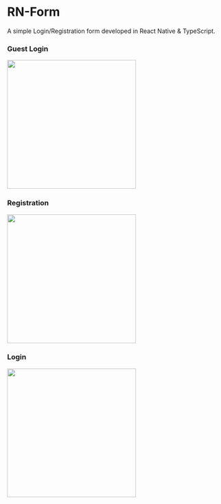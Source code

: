 # RN-Form


A simple Login/Registration form developed in React Native & TypeScript.


### Guest Login
<img src=https://github.com/Usman-Zeb/RN-Form/assets/58597745/acccbc59-b5e6-41f2-bbd2-24cc70e03e65 width="300"/>

### Registration
<img src=https://github.com/Usman-Zeb/RN-Form/assets/58597745/f884f8a4-4a81-4746-b219-994140d2ab11 width="300"/>

### Login
<img src=https://github.com/Usman-Zeb/RN-Form/assets/58597745/4ec6d15e-44b1-4ed9-9911-19710295d128 width="300"/>
